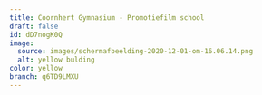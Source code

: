 ```yaml
---
title: Coornhert Gymnasium - Promotiefilm school
draft: false
id: dD7nogK0Q
image:
  source: images/schermafbeelding-2020-12-01-om-16.06.14.png
  alt: yellow bulding
color: yellow
branch: q6TD9LMXU
---
```

